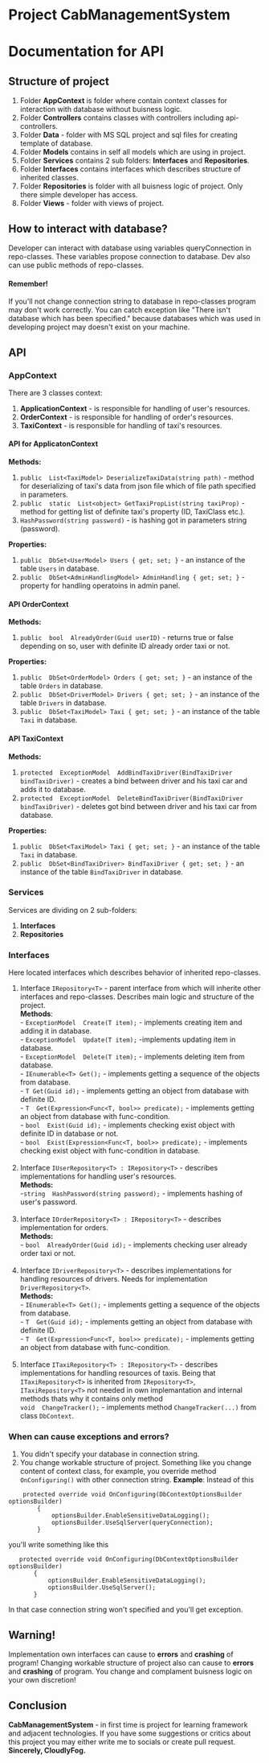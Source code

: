 


# Project CabManagementSystem

# Documentation for API
## Structure of project

 1. Folder **AppContext** is folder where contain context classes for interaction with database without buisness logic.
 2. Folder **Controllers** contains classes with controllers including api-controllers.
 3. Folder **Data** - folder with MS SQL project and sql files for creating template of database.
 4. Folder **Models** contains in self all models which are using in project.
 5. Folder **Services** contains 2 sub folders: **Interfaces** and **Repositories**.
 6. Folder **Interfaces** contains interfaces which describes structure of inherited classes.
 7. Folder **Repositories** is folder with all buisness logic of project. Only there simple developer has access.
 8. Folder **Views** - folder with views of project.

## How to interact with database?
Developer can interact with database using variables queryConnection in repo-classes. These variables propose connection to database. Dev also can use public methods of repo-classes.
#### Remember!
If you'll not change connection string to database in repo-classes program may don't work correctly.
You can catch exception like "There isn't database which has been specified." because databases which was used in developing project may doesn't exist on your machine.

## API
### AppContext
There are 3 classes context:

 1. **ApplicationContext** - is responsible for handling of user's resources.
 2. **OrderContext** - is responsible for handling of order's resources.
 3. **TaxiContext** - is responsible for handling of taxi's resources.


#### API for ApplicatonContext
 
**Methods:**
 1. `public  List<TaxiModel> DeserializeTaxiData(string path)` - method for deserializing of taxi's data from json file which of file path specified in parameters.
 2. `public  static  List<object> GetTaxiPropList(string taxiProp)` - method for getting list of definite taxi's property (ID,  TaxiClass etc.).
 3. `HashPassword(string password)` - is hashing got in parameters string (password).

**Properties:**

 1. `public  DbSet<UserModel> Users { get; set; }` - an instance of the table `Users` in database.
 2. `public  DbSet<AdminHandlingModel> AdminHandling { get; set; }` - property for handling operatoins in admin panel.

#### API OrderContext
**Methods:**

 1. `public  bool  AlreadyOrder(Guid userID)` - returns true or false depending on so, user with definite ID already order taxi or not.

**Properties:**

 1. `public  DbSet<OrderModel> Orders { get; set; }` - an instance of the table `Orders` in database.
 2. `public  DbSet<DriverModel> Drivers { get; set; }` - an instance of the table `Drivers` in database.
 3. `public  DbSet<TaxiModel> Taxi { get; set; }` - an instance of the table `Taxi` in database.

#### API TaxiContext
**Methods:**

 1. `protected  ExceptionModel  AddBindTaxiDriver(BindTaxiDriver bindTaxiDriver)` - creates a bind between driver and his taxi car and adds it to database.
 2. `protected  ExceptionModel  DeleteBindTaxiDriver(BindTaxiDriver bindTaxiDriver)` - deletes got bind between driver and his taxi car from database.

**Properties:**

 1. `public  DbSet<TaxiModel> Taxi { get; set; }` - an instance of the table `Taxi` in database.
 2. `public  DbSet<BindTaxiDriver> BindTaxiDriver { get; set; }` - an instance of the table `BindTaxiDriver` in database.


### Services
Services are dividing on 2 sub-folders:

 1. **Interfaces**
 2. **Repositories**

### Interfaces
Here located interfaces which describes behavior of inherited repo-classes.
 1. Interface `IRepository<T>` - parent interface from which will inherite other interfaces and repo-classes. Describes main logic and structure of the project.<br>**Methods**:  <br>- `ExceptionModel  Create(T item);` - implements creating item and adding it in database. <br>- `ExceptionModel  Update(T item);` -implements updating item in database.<br>- `ExceptionModel  Delete(T item);` - implements deleting item from database.<br>- `IEnumerable<T> Get();` - implements getting a sequence of the objects from database.<br>- `T Get(Guid id);` - implements getting an object from database with definite ID.<br> - `T  Get(Expression<Func<T, bool>> predicate);` - implements getting an object from database with func-condition.<br>- `bool  Exist(Guid id);` - implements checking exist object with definite ID in database or not.<br>- `bool  Exist(Expression<Func<T, bool>> predicate);` - implements checking exist object with func-condition in database.<br><br>
 3.  Interface `IUserRepository<T> : IRepository<T>` - describes implementations for handling user's resources.<br>**Methods:**<br> -`string  HashPassword(string password);` - implements hashing of user's password.<br> <br>
 4.  Interface `IOrderRepository<T> : IRepository<T>` - describes implementation for orders.<br>**Methods:**<br>- `bool  AlreadyOrder(Guid id);` - implements checking user already order taxi or not.<br> <br>
 5.  Interface `IDriverRepository<T>` - describes implementations for handling resources of drivers. Needs for implementation `DriverRepository<T>`.<br>**Methods:**<br>- `IEnumerable<T> Get();` - implements getting a sequence of the objects from database.<br>- `T  Get(Guid id);` - implements getting an object from database with definite ID.<br>- `T  Get(Expression<Func<T, bool>> predicate);` - implements getting an object from database with func-condition.<br> <br>
 6.  Interface `ITaxiRepository<T> : IRepository<T>` - describes implementations for handling resources of taxis. Being that `ITaxiRepository<T>` is inherited from `IRepository<T>`, `ITaxiRepository<T>` not needed in own implemantation and internal methods thats why it contains only method<br> `void  ChangeTracker();` - implements method `ChangeTracker(...)` from class `DbContext`.
 

### When can cause exceptions and errors?

 1. You didn't specify your database in connection string.
 2. You change workable structure of project. Something like you change content of context class, for example, you override method `OnConfiguring()` with other connection string.
 **Example**: 
 Instead of this 

````
    protected override void OnConfiguring(DbContextOptionsBuilder optionsBuilder)
        {
            optionsBuilder.EnableSensitiveDataLogging();
            optionsBuilder.UseSqlServer(queryConnection);
        }
````
 you'll write something like this
 ````
    protected override void OnConfiguring(DbContextOptionsBuilder optionsBuilder)
        {
            optionsBuilder.EnableSensitiveDataLogging();
            optionsBuilder.UseSqlServer();
        }
````
 In that case connection string won't specified and you'll get exception.
 
## Warning!
Implementation own interfaces can cause to **errors** and **crashing** of program! 
Changing workable structure of project also can cause to **errors** and **crashing** of program.
You change and complament buisness logic on your own discretion!


## Conclusion
**CabManagementSystem** - in first time is project for learning framework and adjacent technologies.
If you have some suggestions or critics about this project you may either write me to socials or create pull request. <Br>
**Sincerely, CloudlyFog.**

